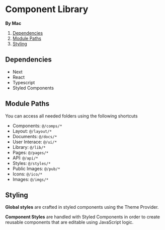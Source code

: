 # Component Library

**By Mac**

1. [Dependencies](#dependencies)
2. [Module Paths](#module-paths)
3. [Styling](#styling)

## Dependencies

- Next
- React
- Typescript
- Styled Components

## Module Paths

You can access all needed folders using the following shortcuts

- Components: `@/comps/*`
- Layout: `@/layout/*`
- Documents: `@/docs/*`
- User Interace: `@/ui/*`
- Library: `@/lib/*`
- Pages: `@/pages/*`
- API: `@/api/*`
- Styles: `@/styles/*`
- Public Images: `@/pub/*`
- Icons: `@/ico/*`
- Images: `@/imgs/*`

## Styling

**Global styles** are crafted in styled components using the Theme Provider.

**Component Styles** are handled with Styled Components in order to create reusable components that are editable using JavaScript logic.

